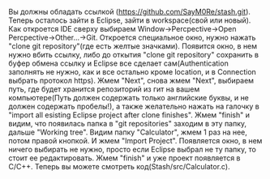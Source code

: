 Вы должны обладать ссылкой (https://github.com/SayM0Re/stash.git). Теперь осталось зайти в Eclipse, зайти в workspace(свой или новый). Как откроется IDE сверху выбираем Window->Percpective->Open Percpective->Other...->Git. Откроется специальное окно, нужно нажать "clone git repository"(где есть желтые значками). Появится окно, в нем нужно вбить ссылку, либо до откытия "clone git repository" сохранить в буфер обмена ссылку и Eclipse все сделает сам(Authentication заполнять не нужно, как и все остально кроме location, и в Connection выбрать протокол https). Жмем "Next", снова жмем "Next", выбираем путь, где будет хранится репозиторий из гит на вашем компьютере(Путь должен содержать только английские буквы, и не должен содержать пробелы!), а также желательно нажать на галочку в "import all esisting Eclipse project after clone finishes". Жмем "finish" и видим, что появилась папка в "git repositories" заходим в эту папку, дальше "Working tree". Видим папку "Calculator", жмем 1 раз на нее, потом правой кнопкой. И жмем "Import Project". Появляется окно, в нем ничего выбирать не нужно, просто если Eclipse выбрал не ту папку, то стоит ее редактировать. Жмем "finish" и уже проект появляется в C/C++. Теперь вы можете смотреть код(Stash/src/Calculator.c).
